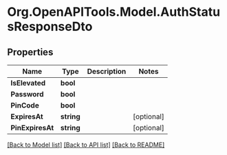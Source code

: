 # Org.OpenAPITools.Model.AuthStatusResponseDto

## Properties

Name | Type | Description | Notes
------------ | ------------- | ------------- | -------------
**IsElevated** | **bool** |  | 
**Password** | **bool** |  | 
**PinCode** | **bool** |  | 
**ExpiresAt** | **string** |  | [optional] 
**PinExpiresAt** | **string** |  | [optional] 

[[Back to Model list]](../../README.md#documentation-for-models) [[Back to API list]](../../README.md#documentation-for-api-endpoints) [[Back to README]](../../README.md)

